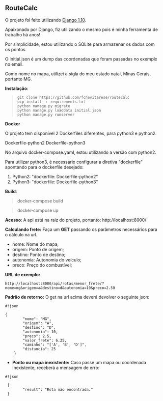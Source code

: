 ## **RouteCalc** ##
O projeto foi feito utilizando [Django 1.10](https://www.djangoproject.com/).

Apaixonado por Django, fiz utilizando o mesmo pois é minha ferramenta de trabalho há anos!

Por simplicidade, estou utilizando o SQLite para armazenar os dados com os pontos.

O initial.json é um dump das coordenadas que foram passadas no exemplo no email.

Como nome no mapa, utilizei a sigla do meu estado natal, Minas Gerais, portanto MG.


**Instalação**:

>     git clone https://github.com/fchevitarese/routecalc
>     pip install -r requirements.txt
>     python manage.py migrate
>     python manage.py loaddata initial.json
>     python manage.py runserver

**Docker**

O projeto tem disponível 2 Dockerfiles diferentes, para python3 e python2.

Dockerfile-python2
Dockerfile-python3

No arquivo docker-compose.yaml, estou utilizando a versão com python2.

Para utilizar python3, é necessário configurar a diretiva "dockerfile" apontando para o dockerfile desejado:


 1. Python2: "dockerfile: Dockerfile-python2"
 2. Python3: "dockerfile: Dockerfile-python3"


**Build**:

>  docker-compose build

>  docker-compose up


 **Acesso**:
    A api está na raiz do projeto, portanto:
    http://localhost:8000/


 **Calculando frete:**
    Faça um **GET** passando os parâmetros necessários para o cálculo na url.


* nome: Nome do mapa;
* origem: Ponto de origem;
* destino: Ponto de destino;
* autonomia: Autonomia do veículo;
* preco: Preço do combustível;


**URL de exemplo:**

    http://localhost:8000/api/rotas/menor_frete/?nome=mg&origem=a&destino=d&autonomia=10&preco=2.50


**Padrão de retorno:**
    O get na url acima deverá devolver o seguinte json:

```
#!json

{
        "nome": "MG",
        "origem": "A",
        "destino": "D",
        "autonomia": 10,
        "preco": 2.5,
        "valor_frete": 6.25,
        "caminho": "['A', 'B', 'D']",
        "distancia": 25
    }

```


* **Ponto ou mapa inexistente:**
    Caso passe um mapa ou coordenada inexistente, receberá a mensagem de erro:

```
#!json

 {
        "result": "Rota não encontrada."
 }
```
